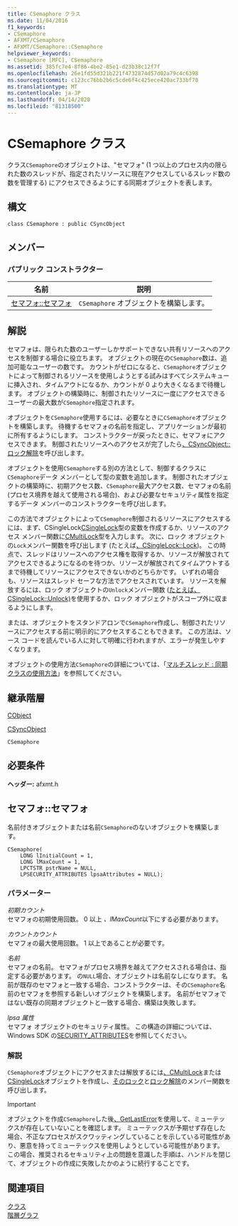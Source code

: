 ```yaml
---
title: CSemaphore クラス
ms.date: 11/04/2016
f1_keywords:
- CSemaphore
- AFXMT/CSemaphore
- AFXMT/CSemaphore::CSemaphore
helpviewer_keywords:
- CSemaphore [MFC], CSemaphore
ms.assetid: 385fc7e4-8f86-4be2-85e1-d23b38c12f7f
ms.openlocfilehash: 26e1fd55d321b221f4732874d57d02a79c4c6398
ms.sourcegitcommit: c123cc76bb2b6c5cde6f4c425ece420ac733bf70
ms.translationtype: MT
ms.contentlocale: ja-JP
ms.lasthandoff: 04/14/2020
ms.locfileid: "81318500"
---
```

# <a name="csemaphore-class"></a>CSemaphore クラス

クラス`CSemaphore`のオブジェクトは、"セマフォ" (1 つ以上のプロセス内の限られた数のスレッドが、指定されたリソースに現在アクセスしているスレッド数の数を管理する) にアクセスできるようにする同期オブジェクトを表します。

## <a name="syntax"></a>構文

```
class CSemaphore : public CSyncObject
```

## <a name="members"></a>メンバー

### <a name="public-constructors"></a>パブリック コンストラクター

|名前|説明|
|----------|-----------------|
|[セマフォ::セマフォ](#csemaphore)|`CSemaphore` オブジェクトを構築します。|

## <a name="remarks"></a>解説

セマフォは、限られた数のユーザーしかサポートできない共有リソースへのアクセスを制御する場合に役立ちます。 オブジェクトの現在の`CSemaphore`数は、追加可能なユーザーの数です。 カウントがゼロになると、`CSemaphore`オブジェクトによって制御されるリソースを使用しようとする試みはすべてシステムキューに挿入され、タイムアウトになるか、カウントが 0 より大きくなるまで待機します。 オブジェクトの構築時に、制御されたリソースに一度にアクセスできるユーザーの最大数が`CSemaphore`指定されます。

オブジェクトを`CSemaphore`使用するには、必要なときに`CSemaphore`オブジェクトを構築します。 待機するセマフォの名前を指定し、アプリケーションが最初に所有するようにします。 コンストラクターが戻ったときに、セマフォにアクセスできます。 制御されたリソースへのアクセスが完了したら[、CSyncObject::ロック解除](../../mfc/reference/csyncobject-class.md#unlock)を呼び出します。

オブジェクトを使用`CSemaphore`する別の方法として、制御するクラスに`CSemaphore`データ メンバーとして型の変数を追加します。 制御されたオブジェクトの構築時に、初期アクセス数、`CSemaphore`最大アクセス数、セマフォの名前 (プロセス境界を越えて使用される場合)、および必要なセキュリティ属性を指定するデータ メンバーのコンストラクターを呼び出します。

この方法でオブジェクトによって`CSemaphore`制御されるリソースにアクセスするには、まず、CSingleLock[CSingleLock](../../mfc/reference/csinglelock-class.md)型の変数を作成するか、リソースのアクセス メンバー関数に[CMultiLock](../../mfc/reference/cmultilock-class.md)型を入力します。 次に、ロック オブジェクトの`Lock`メンバー関数を呼び出します (たとえば[、CSingleLock::Lock](../../mfc/reference/csinglelock-class.md#lock))。 この時点で、スレッドはリソースへのアクセス権を取得するか、リソースが解放されてアクセスできるようになるのを待つか、リソースが解放されてタイムアウトするまで待機してリソースにアクセスできないかのどちらかです。 いずれの場合も、リソースはスレッド セーフな方法でアクセスされています。 リソースを解放するには、ロック オブジェクトの`Unlock`メンバー関数 ([たとえば、CSingleLock::Unlock)](../../mfc/reference/csinglelock-class.md#unlock)を使用するか、ロック オブジェクトがスコープ外に収まるようにします。

または、オブジェクトをスタンドアロンで`CSemaphore`作成し、制御されたリソースにアクセスする前に明示的にアクセスすることもできます。 この方法は、ソース コードを読んでいる人に対して明確に行われますが、エラーが発生しやすくなります。

オブジェクトの使用方法`CSemaphore`の詳細については、「[マルチスレッド : 同期クラスの使用方法](../../parallel/multithreading-how-to-use-the-synchronization-classes.md)」を参照してください。

## <a name="inheritance-hierarchy"></a>継承階層

[CObject](../../mfc/reference/cobject-class.md)

[CSyncObject](../../mfc/reference/csyncobject-class.md)

`CSemaphore`

## <a name="requirements"></a>必要条件

**ヘッダー:** afxmt.h

## <a name="csemaphorecsemaphore"></a><a name="csemaphore"></a>セマフォ::セマフォ

名前付きオブジェクトまたは名前`CSemaphore`のないオブジェクトを構築します。

```
CSemaphore(
    LONG lInitialCount = 1,
    LONG lMaxCount = 1,
    LPCTSTR pstrName = NULL,
    LPSECURITY_ATTRIBUTES lpsaAttributes = NULL);
```

### <a name="parameters"></a>パラメーター

*初期カウント*<br/>
セマフォの初期使用回数。 0 以上 *、lMaxCount*以下にする必要があります。

*カウントカウント*<br/>
セマフォの最大使用回数。 1 以上であることが必要です。

*名前*<br/>
セマフォの名前。 セマフォがプロセス境界を越えてアクセスされる場合は、指定する必要があります。 の`NULL`場合、オブジェクトは名前なしになります。 名前が既存のセマフォと一致する場合、コンストラクターは、その`CSemaphore`名前のセマフォを参照する新しいオブジェクトを構築します。 名前がセマフォではない既存の同期オブジェクトと一致する場合、構築は失敗します。

*lpsa 属性*<br/>
セマフォ オブジェクトのセキュリティ属性。 この構造の詳細については、Windows SDK の[SECURITY_ATTRIBUTES](/previous-versions/windows/desktop/legacy/aa379560\(v=vs.85\))を参照してください。

### <a name="remarks"></a>解説

`CSemaphore`オブジェクトにアクセスまたは解放するには[、CMultiLock](../../mfc/reference/cmultilock-class.md)または[CSingleLock](../../mfc/reference/csinglelock-class.md)オブジェクトを作成し、[そのロック](../../mfc/reference/csinglelock-class.md#lock)と[ロック解除](../../mfc/reference/csinglelock-class.md#unlock)のメンバー関数を呼び出します。

> [!IMPORTANT]
> オブジェクトを作成`CSemaphore`した後[、GetLastError](/windows/win32/api/errhandlingapi/nf-errhandlingapi-getlasterror)を使用して、ミューテックスが存在していないことを確認します。 ミューテックスが予期せず存在した場合、不正なプロセスがスクワッティングしていることを示している可能性があり、悪意を持ってミューテックスを使用しようとしている可能性があります。 この場合、推奨されるセキュリティ上の問題を意識した手順は、ハンドルを閉じて、オブジェクトの作成に失敗したかのように続行することです。

## <a name="see-also"></a>関連項目

[クラス](../../mfc/reference/csyncobject-class.md)<br/>
[階層グラフ](../../mfc/hierarchy-chart.md)
